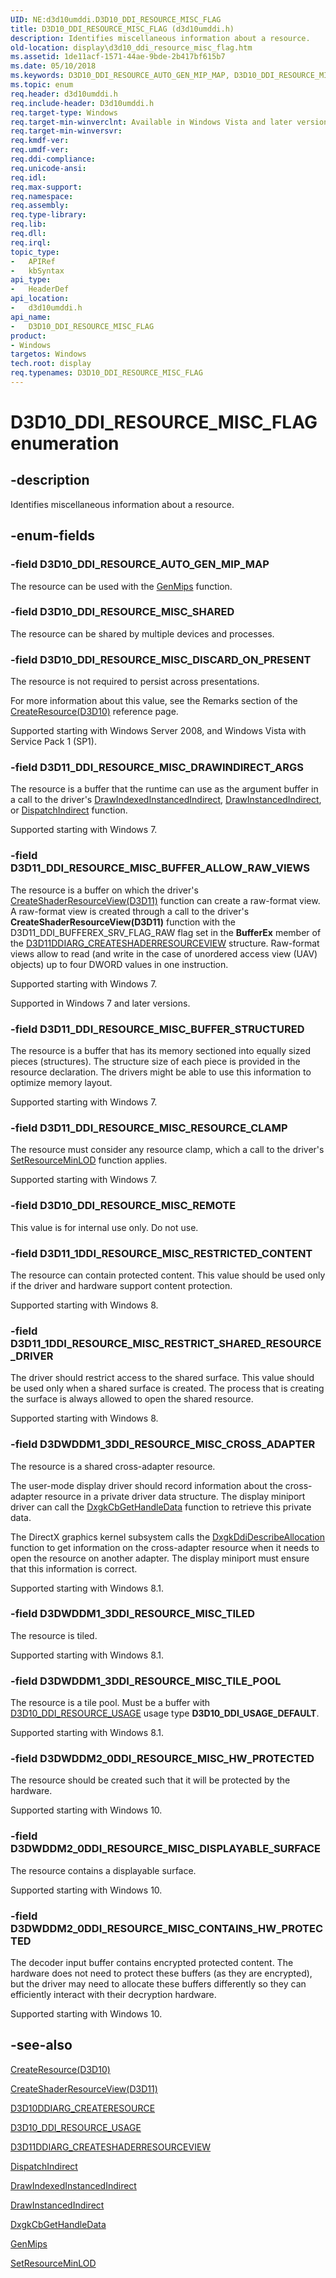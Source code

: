 ```yaml
---
UID: NE:d3d10umddi.D3D10_DDI_RESOURCE_MISC_FLAG
title: D3D10_DDI_RESOURCE_MISC_FLAG (d3d10umddi.h)
description: Identifies miscellaneous information about a resource.
old-location: display\d3d10_ddi_resource_misc_flag.htm
ms.assetid: 1de11acf-1571-44ae-9bde-2b417bf615b7
ms.date: 05/10/2018
ms.keywords: D3D10_DDI_RESOURCE_AUTO_GEN_MIP_MAP, D3D10_DDI_RESOURCE_MISC_DISCARD_ON_PRESENT, D3D10_DDI_RESOURCE_MISC_FLAG, D3D10_DDI_RESOURCE_MISC_FLAG enumeration [Display Devices], D3D10_DDI_RESOURCE_MISC_REMOTE, D3D10_DDI_RESOURCE_MISC_SHARED, D3D11_1DDI_RESOURCE_MISC_RESTRICTED_CONTENT, D3D11_1DDI_RESOURCE_MISC_RESTRICT_SHARED_RESOURCE_DRIVER, D3D11_DDI_RESOURCE_MISC_BUFFER_ALLOW_RAW_VIEWS, D3D11_DDI_RESOURCE_MISC_BUFFER_STRUCTURED, D3D11_DDI_RESOURCE_MISC_DRAWINDIRECT_ARGS, D3D11_DDI_RESOURCE_MISC_RESOURCE_CLAMP, D3DWDDM1_3DDI_RESOURCE_MISC_CROSS_ADAPTER, D3DWDDM1_3DDI_RESOURCE_MISC_TILED, D3DWDDM1_3DDI_RESOURCE_MISC_TILE_POOL, D3DWDDM2_0DDI_RESOURCE_MISC_CONTAINS_HW_PROTECTED, D3DWDDM2_0DDI_RESOURCE_MISC_DISPLAYABLE_SURFACE, D3DWDDM2_0DDI_RESOURCE_MISC_HW_PROTECTED, UMDisplayDriver_Dx10param_Structs_0b144bfc-1cec-4e30-b7c6-f7c2cb7d4567.xml, d3d10umddi/, d3d10umddi/D3D10_DDI_RESOURCE_AUTO_GEN_MIP_MAP, d3d10umddi/D3D10_DDI_RESOURCE_MISC_DISCARD_ON_PRESENT, d3d10umddi/D3D10_DDI_RESOURCE_MISC_FLAG, d3d10umddi/D3D10_DDI_RESOURCE_MISC_REMOTE, d3d10umddi/D3D10_DDI_RESOURCE_MISC_SHARED, d3d10umddi/D3D11_1DDI_RESOURCE_MISC_RESTRICTED_CONTENT, d3d10umddi/D3D11_1DDI_RESOURCE_MISC_RESTRICT_SHARED_RESOURCE_DRIVER, d3d10umddi/D3D11_DDI_RESOURCE_MISC_BUFFER_ALLOW_RAW_VIEWS, d3d10umddi/D3D11_DDI_RESOURCE_MISC_BUFFER_STRUCTURED, d3d10umddi/D3D11_DDI_RESOURCE_MISC_DRAWINDIRECT_ARGS, d3d10umddi/D3D11_DDI_RESOURCE_MISC_RESOURCE_CLAMP, d3d10umddi/D3DWDDM1_3DDI_RESOURCE_MISC_CROSS_ADAPTER, d3d10umddi/D3DWDDM1_3DDI_RESOURCE_MISC_TILED, d3d10umddi/D3DWDDM1_3DDI_RESOURCE_MISC_TILE_POOL, d3d10umddi/D3DWDDM2_0DDI_RESOURCE_MISC_CONTAINS_HW_PROTECTED, d3d10umddi/D3DWDDM2_0DDI_RESOURCE_MISC_DISPLAYABLE_SURFACE, d3d10umddi/D3DWDDM2_0DDI_RESOURCE_MISC_HW_PROTECTED, display.d3d10_ddi_resource_misc_flag
ms.topic: enum
req.header: d3d10umddi.h
req.include-header: D3d10umddi.h
req.target-type: Windows
req.target-min-winverclnt: Available in Windows Vista and later versions of the Windows operating systems.
req.target-min-winversvr: 
req.kmdf-ver: 
req.umdf-ver: 
req.ddi-compliance: 
req.unicode-ansi: 
req.idl: 
req.max-support: 
req.namespace: 
req.assembly: 
req.type-library: 
req.lib: 
req.dll: 
req.irql: 
topic_type:
-	APIRef
-	kbSyntax
api_type:
-	HeaderDef
api_location:
-	d3d10umddi.h
api_name:
-	D3D10_DDI_RESOURCE_MISC_FLAG
product:
- Windows
targetos: Windows
tech.root: display
req.typenames: D3D10_DDI_RESOURCE_MISC_FLAG
---
```


# D3D10_DDI_RESOURCE_MISC_FLAG enumeration


## -description


Identifies miscellaneous information about a resource. 


## -enum-fields




### -field D3D10_DDI_RESOURCE_AUTO_GEN_MIP_MAP

The resource can be used with the <a href="https://msdn.microsoft.com/abd045f2-9c05-4579-8d80-aba31523157d">GenMips</a> function.


### -field D3D10_DDI_RESOURCE_MISC_SHARED

The resource can be shared by multiple devices and processes.


### -field D3D10_DDI_RESOURCE_MISC_DISCARD_ON_PRESENT

The resource is not required to persist across presentations. 
      

For more information about this value, see the Remarks section of the <a href="https://msdn.microsoft.com/c21839f0-8302-49f9-a2b4-4009fbd2d88c">CreateResource(D3D10)</a> reference page.

Supported starting with Windows Server 2008, and Windows Vista with Service Pack 1 (SP1).


### -field D3D11_DDI_RESOURCE_MISC_DRAWINDIRECT_ARGS

The resource is a buffer that the runtime can use as the argument buffer in a call to the driver's <a href="https://msdn.microsoft.com/3debfb11-4de9-456b-a094-feb2f68e96a5">DrawIndexedInstancedIndirect</a>, <a href="https://msdn.microsoft.com/99520dae-3934-496f-80bf-e5b306554415">DrawInstancedIndirect</a>, or <a href="https://msdn.microsoft.com/0c818515-163f-48ba-ad57-f4405672c98f">DispatchIndirect</a> function.

Supported starting with Windows 7.


### -field D3D11_DDI_RESOURCE_MISC_BUFFER_ALLOW_RAW_VIEWS

The resource is a buffer on which the driver's <a href="https://msdn.microsoft.com/7ca462c7-ec43-4af7-92c8-ed69e5d324e2">CreateShaderResourceView(D3D11)</a> function can create a raw-format view. A raw-format view is created through a call to the driver's <b>CreateShaderResourceView(D3D11)</b> function with the D3D11_DDI_BUFFEREX_SRV_FLAG_RAW flag set in the <b>BufferEx</b> member of the <a href="https://msdn.microsoft.com/library/windows/hardware/ff542073">D3D11DDIARG_CREATESHADERRESOURCEVIEW</a> structure. Raw-format views allow to read (and write in the case of unordered access view (UAV) objects) up to four DWORD values in one instruction.

Supported starting with Windows 7.

Supported in Windows 7 and later versions.


### -field D3D11_DDI_RESOURCE_MISC_BUFFER_STRUCTURED

The resource is a buffer that has its memory sectioned into equally sized pieces (structures). The structure size of each piece is provided in the resource declaration. The drivers might be able to use this information to optimize memory layout.

Supported starting with Windows 7.


### -field D3D11_DDI_RESOURCE_MISC_RESOURCE_CLAMP

The resource must consider any resource clamp, which a call to the driver's <a href="https://msdn.microsoft.com/a54b2fa7-c0c2-42b7-ae89-7984282d4af4">SetResourceMinLOD</a> function applies.

Supported starting with Windows 7.


### -field D3D10_DDI_RESOURCE_MISC_REMOTE

This value is for internal use only. Do not use. 


### -field D3D11_1DDI_RESOURCE_MISC_RESTRICTED_CONTENT

The resource can contain protected content. This value should be used only if the driver and hardware support content protection.

Supported starting with Windows 8.


### -field D3D11_1DDI_RESOURCE_MISC_RESTRICT_SHARED_RESOURCE_DRIVER

The driver should restrict access to the shared surface. This value should be used only when a shared surface is created. The process that is creating the surface is always allowed to open the shared resource.

Supported starting with Windows 8.


### -field D3DWDDM1_3DDI_RESOURCE_MISC_CROSS_ADAPTER

The resource is a shared cross-adapter resource.

The user-mode display driver should record information about the cross-adapter resource in a private driver data structure. The display miniport driver can call the <a href="https://msdn.microsoft.com/144429e5-34e6-4416-980e-2838e8f9e415">DxgkCbGetHandleData</a> function  to retrieve this private data.

The DirectX graphics kernel subsystem calls the <a href="https://msdn.microsoft.com/8ee65716-496c-4b0f-baa7-34a625847d5f">DxgkDdiDescribeAllocation</a> function to get information on the cross-adapter resource when it needs to open the resource on another adapter. The display miniport must ensure that this information is correct.

Supported starting with Windows 8.1.


### -field D3DWDDM1_3DDI_RESOURCE_MISC_TILED

The resource is tiled. 

Supported starting with Windows 8.1.


### -field D3DWDDM1_3DDI_RESOURCE_MISC_TILE_POOL

The resource is a tile pool.  Must be a buffer with <a href="https://msdn.microsoft.com/library/windows/hardware/ff542008">D3D10_DDI_RESOURCE_USAGE</a> usage type <b>D3D10_DDI_USAGE_DEFAULT</b>.

Supported starting with Windows 8.1.


### -field D3DWDDM2_0DDI_RESOURCE_MISC_HW_PROTECTED

The resource should be created such that it will be protected by the hardware. 

Supported starting with Windows 10.


### -field D3DWDDM2_0DDI_RESOURCE_MISC_DISPLAYABLE_SURFACE

The resource contains a displayable surface.

Supported starting with Windows 10.


### -field D3DWDDM2_0DDI_RESOURCE_MISC_CONTAINS_HW_PROTECTED

The decoder input buffer contains encrypted protected content. The hardware does not need to protect these buffers (as they are encrypted), but the driver may need to allocate these buffers differently so they can efficiently interact with their decryption hardware.

Supported starting with Windows 10.




## -see-also




<a href="https://msdn.microsoft.com/c21839f0-8302-49f9-a2b4-4009fbd2d88c">CreateResource(D3D10)</a>



<a href="https://msdn.microsoft.com/7ca462c7-ec43-4af7-92c8-ed69e5d324e2">CreateShaderResourceView(D3D11)</a>



<a href="https://msdn.microsoft.com/library/windows/hardware/ff541697">D3D10DDIARG_CREATERESOURCE</a>



<a href="https://msdn.microsoft.com/library/windows/hardware/ff542008">D3D10_DDI_RESOURCE_USAGE</a>



<a href="https://msdn.microsoft.com/library/windows/hardware/ff542073">D3D11DDIARG_CREATESHADERRESOURCEVIEW</a>



<a href="https://msdn.microsoft.com/0c818515-163f-48ba-ad57-f4405672c98f">DispatchIndirect</a>



<a href="https://msdn.microsoft.com/3debfb11-4de9-456b-a094-feb2f68e96a5">DrawIndexedInstancedIndirect</a>



<a href="https://msdn.microsoft.com/99520dae-3934-496f-80bf-e5b306554415">DrawInstancedIndirect</a>



<a href="https://msdn.microsoft.com/144429e5-34e6-4416-980e-2838e8f9e415">DxgkCbGetHandleData</a>



<a href="https://msdn.microsoft.com/abd045f2-9c05-4579-8d80-aba31523157d">GenMips</a>



<a href="https://msdn.microsoft.com/a54b2fa7-c0c2-42b7-ae89-7984282d4af4">SetResourceMinLOD</a>
 

 

